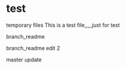 # test
temporary files
This is a test file,,,,,just for test


branch_readme

branch_readme edit 2

master update
